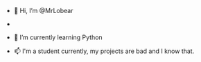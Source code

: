 - 👋 Hi, I’m @MrLobear
-
- 🌱 I’m currently learning Python

- 📫 I'm a student currently, my projects are bad and I know that.

